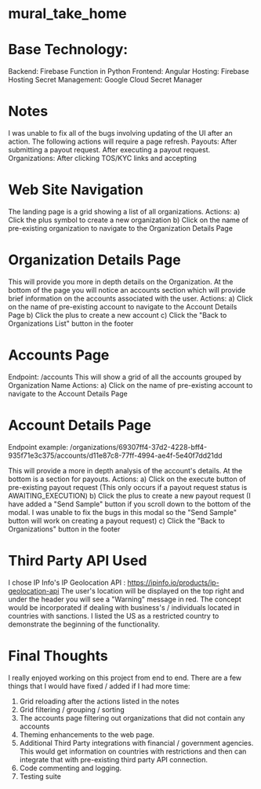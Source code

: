 # mural_take_home
# Base Technology:
Backend: Firebase Function in Python
Frontend: Angular
Hosting: Firebase Hosting
Secret Management: Google Cloud Secret Manager

# Notes
I was unable to fix all of the bugs involving updating of the UI after an action. The following actions will require a page refresh.
Payouts: After submitting a payout request. After executing a payout request.
Organizations: After clicking TOS/KYC links and accepting

# Web Site Navigation
The landing page is a grid showing a list of all organizations. 
Actions:
a) Click the plus symbol to create a new organization
b) Click on the name of pre-existing organization to navigate to the Organization Details Page

# Organization Details Page
This will provide you more in depth details on the Organization.
At the bottom of the page you will notice an accounts section which will provide brief information on the accounts associated with the user.
Actions:
a) Click on the name of pre-existing account to navigate to the Account Details Page
b) Click the plus to create a new account
c) Click the "Back to Organizations List" button in the footer

# Accounts Page
Endpoint: /accounts
This will show a grid of all the accounts grouped by Organization Name
Actions:
a) Click on the name of pre-existing account to navigate to the Account Details Page

# Account Details Page
Endpoint example: /organizations/69307ff4-37d2-4228-bff4-935f71e3c375/accounts/d11e87c8-77ff-4994-ae4f-5e40f7dd21dd

This will provide a more in depth analysis of the account's details.
At the bottom is a section for payouts.
Actions:
a) Click on the execute button of pre-existing payout request (This only occurs if a payout request status is AWAITING_EXECUTION)
b) Click the plus to create a new payout request (I have added a "Send Sample" button if you scroll down to the bottom of the modal. I was unable to fix the bugs in this modal so the "Send Sample" button will work on creating a payout request)
c) Click the "Back to Organizations" button in the footer

# Third Party API Used
I chose IP Info's IP Geolocation API : https://ipinfo.io/products/ip-geolocation-api
The user's location will be displayed on the top right and under the header you will see a "Warning" message in red. The concept would be incorporated if dealing with business's / individuals located in countries with sanctions. I listed the US as a restricted country to demonstrate the beginning of the functionality.

# Final Thoughts
I really enjoyed working on this project from end to end. There are a few things that I would have fixed / added if I had more time:
1) Grid reloading after the actions listed in the notes
2) Grid filtering / grouping / sorting
3) The accounts page filtering out organizations that did not contain any accounts
4) Theming enhancements to the web page.
5) Additional Third Party integrations with financial / government agencies. This would get information on countries with restrictions and then can integrate that with pre-existing third party API connection.
6) Code commenting and logging.
7) Testing suite